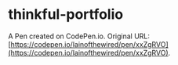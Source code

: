 # thinkful-portfolio

A Pen created on CodePen.io. Original URL: [https://codepen.io/lainofthewired/pen/xxZgRVO](https://codepen.io/lainofthewired/pen/xxZgRVO).


